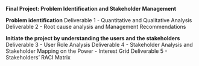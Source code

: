 **Final Project: Problem Identification and Stakeholder Management**

**Problem identification**
  Deliverable 1 - Quantitative and Qualitative Analysis 
  Deliverable 2 - Root cause analysis and Management Recommendations

**Initiate the project by understanding the users and the stakeholders**
  Deliverable 3 - User Role Analysis
  Deliverable 4 - Stakeholder Analysis and Stakeholder Mapping on the Power - Interest Grid
  Deliverable 5 - Stakeholders’ RACI Matrix
